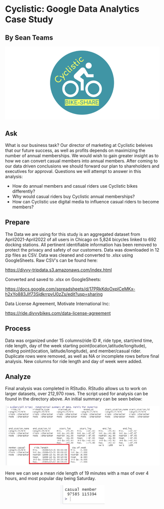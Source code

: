 # Cyclistic: Google Data Analytics Case Study
## By Sean Teams

<p align="center">  
<img src="https://github.com/evilusean/CourseraGoogleDataAnalyst/blob/main/CapstoneProject/CaseStudy1/CyclisticImage.png"
width="600"></center>  
</p>

## Ask
What is our business task? Our director of marketing at Cyclistic beleives that our future success,
as well as profits depends on maximizing the number of annual memberships. We would wish to gain greater
insight as to how we can convert casual members into annual members. After coming to our data driven 
conclusions we should forward our plan to shareholders and executives for approval.
Questions we will attempt to answer in this analysis:
- How do annual members and casual riders use Cyclistic bikes differently?
- Why would casual riders buy Cyclistic annual memberships?
- How can Cyclistic use digital media to influence casual riders to become members? 

## Prepare
The Data we are using for this study is an aggregated dataset from April2021-April2022 of all users in Chicago on 
5,824 bicycles linked to 692 docking stations. All pertinent identifiable information has been removed to
protect the privacy and safety of our customers. Data was downloaded in 12 zip files as CSV. 
Data was cleaned and converted to .xlsx using GoogleSheets.
Raw CSV's can be found here:

https://divvy-tripdata.s3.amazonaws.com/index.html

Converted and saved to .xlsx on GoogleSheets:

https://docs.google.com/spreadsheets/d/17PRkKdoOxplCeMKx-h2xYo883Jlf73SjdkrrpvU0zZs/edit?usp=sharing

Data License Agreement, Motivate International Inc:

https://ride.divvybikes.com/data-license-agreement

## Process
Data was organized under 15 columns(ride ID #, ride type, start/end time, ride length, day of the week
starting point(location,latitude/longitude), ending point(location, latitude/longitude), and member/casual rider.
Duplicate rows were removed, as well as NA or incomplete rows before final analysis. 
New columns for ride length and day of week were added. 

## Analyze
Final analysis was completed in RStudio. RStudio allows us to work on larger datasets, over 212,970 rows. 
The script used for analysis can be found in the directory above.
An initial summary can be seen below:
<p align="center">  
<img src="https://github.com/evilusean/CourseraGoogleDataAnalyst/blob/main/CapstoneProject/CaseStudy1/InitialSummary.jpg?raw=true"
width="600"></center>  
</p>  
Here we can see a mean ride length of 19 minutes with a max of over 4 hours, and most popular day being Saturday.
<p align="center">  
<img src="https://github.com/evilusean/CourseraGoogleDataAnalyst/blob/main/CapstoneProject/CaseStudy1/CasualMemberStartTotals.jpg"</center>  
</p>  
